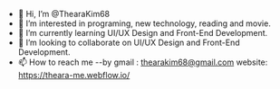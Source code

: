 - 👋 Hi, I’m @ThearaKim68
- 👀 I’m interested in programing, new technology, reading and movie.
- 🌱 I’m currently learning UI/UX Design and Front-End Development.
- 💞️ I’m looking to collaborate on UI/UX Design and Front-End Development.
- 📫 How to reach me --by gmail  : thearakim68@gmail.com
                          website: https://theara-me.webflow.io/

<!---
ThearaKim68/ThearaKim68 is a ✨ special ✨ repository because its `README.md` (this file) appears on your GitHub profile.
You can click the Preview link to take a look at your changes.
--->
